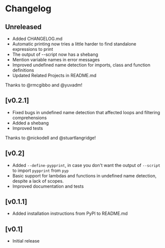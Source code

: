 # Changelog

## Unreleased

- Added CHANGELOG.md
- Automatic printing now tries a little harder to find standalone expressions to print
- The output of --script now has a shebang
- Mention variable names in error messages
- Improved undefined name detection for imports, class and function definitions
- Updated Related Projects in README.md

Thanks to @rmcgibbo and @yuvadm!

## [v0.2.1]

- Fixed bugs in undefined name detection that affected loops and filtering comprehensions
- Added a shebang
- Improved tests

Thanks to @nickodell and @stuartlangridge!

## [v0.2]

- Added `--define-pypprint`, in case you don't want the output of `--script` to import `pypprint` from `pyp`
- Basic support for lambdas and functions in undefined name detection, despite a lack of scopes.
- Improved documentation and tests

## [v0.1.1]

- Added installation instructions from PyPI to README.md

## [v0.1]

- Initial release
